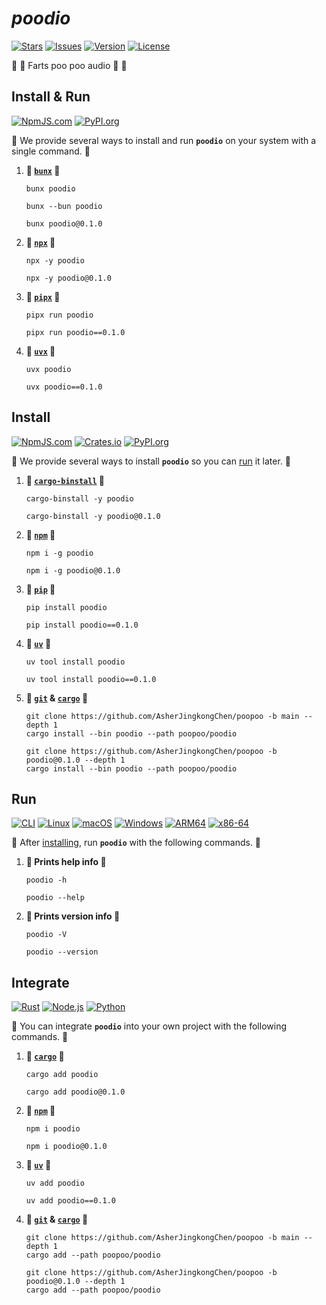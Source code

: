 # _**poodio**_

[![Stars](https://img.shields.io/github/stars/AsherJingkongChen/poopoo?style=for-the-badge&label=stars&logo=refinedgithub&logoColor=fff&labelColor=333&color=c83)](https://github.com/AsherJingkongChen/poopoo/stargazers)
[![Issues](https://img.shields.io/github/issues/AsherJingkongChen/poopoo?style=for-the-badge&label=issues&logo=github&logoColor=fff&labelColor=333&color=485)](https://github.com/AsherJingkongChen/poopoo/issues)
[![Version](https://img.shields.io/github/v/release/AsherJingkongChen/poopoo?filter=poodio%40*&style=for-the-badge&label=version&logo=semver&logoColor=fff&labelColor=333&color=38c)](https://github.com/AsherJingkongChen/poopoo/releases?q=poodio%40&expanded=true)
[![License](https://img.shields.io/github/license/AsherJingkongChen/poopoo?style=for-the-badge&label=license&logo=spdx&logoColor=09f&labelColor=333&color=048)](https://github.com/AsherJingkongChen/poopoo/blob/main/LICENSE.txt)

💩 💨 Farts poo poo audio 💨 💩

## Install & Run

[![NpmJS.com](https://img.shields.io/npm/v/poodio?style=for-the-badge&label=npmjs&logo=npm&logoColor=d33&labelColor=333&color=c22)](https://www.npmjs.com/package/poodio)
[![PyPI.org](https://img.shields.io/pypi/v/poodio?style=for-the-badge&label=pypi&logo=pypi&logoColor=fd4&labelColor=333&color=59d)](https://pypi.org/project/poodio/)

💩 We provide several ways to install and run **`poodio`** on your system with a single command. 💩

1. **💩 [`bunx`](https://bun.sh/) 💩**
    ```shell
    bunx poodio
    ```
    ```shell
    bunx --bun poodio
    ```
    ```shell
    bunx poodio@0.1.0
    ```
2. **💩 [`npx`](https://nodejs.org/en/download/) 💩**
    ```shell
    npx -y poodio
    ```
    ```shell
    npx -y poodio@0.1.0
    ```
3. **💩 [`pipx`](https://pypi.org/project/pipx/) 💩**
    ```shell
    pipx run poodio
    ```
    ```shell
    pipx run poodio==0.1.0
    ```
4. **💩 [`uvx`](https://docs.astral.sh/uv/#installation) 💩**
    ```shell
    uvx poodio
    ```
    ```shell
    uvx poodio==0.1.0
    ```

## Install

[![NpmJS.com](https://img.shields.io/npm/v/poodio?style=for-the-badge&label=npmjs&logo=npm&logoColor=d33&labelColor=333&color=c22)](https://www.npmjs.com/package/poodio)
[![Crates.io](https://img.shields.io/crates/v/poodio?style=for-the-badge&label=crates&logo=docs.rs&logoColor=da3&labelColor=333&color=473)](https://crates.io/crates/poodio)
[![PyPI.org](https://img.shields.io/pypi/v/poodio?style=for-the-badge&label=pypi&logo=pypi&logoColor=fd4&labelColor=333&color=59d)](https://pypi.org/project/poodio/)

💩 We provide several ways to install **`poodio`** so you can [run](#run) it later. 💩

1. **💩 [`cargo-binstall`](https://github.com/cargo-bins/cargo-binstall?tab=readme-ov-file#installation) 💩**
    ```shell
    cargo-binstall -y poodio
    ```
    ```shell
    cargo-binstall -y poodio@0.1.0
    ```
2. **💩 [`npm`](https://nodejs.org/en/download/) 💩**
    ```shell
    npm i -g poodio
    ```
    ```shell
    npm i -g poodio@0.1.0
    ```
3. **💩 [`pip`](https://pip.pypa.io/en/stable/installation/) 💩**
    ```shell
    pip install poodio
    ```
    ```shell
    pip install poodio==0.1.0
    ```
4. **💩 [`uv`](https://docs.astral.sh/uv/#installation) 💩**
    ```shell
    uv tool install poodio
    ```
    ```shell
    uv tool install poodio==0.1.0
    ```
5. **💩 [`git`](https://git-scm.com/downloads) & [`cargo`](https://doc.rust-lang.org/cargo/getting-started/installation.html) 💩**
    ```shell
    git clone https://github.com/AsherJingkongChen/poopoo -b main --depth 1
    cargo install --bin poodio --path poopoo/poodio
    ```
    ```shell
    git clone https://github.com/AsherJingkongChen/poopoo -b poodio@0.1.0 --depth 1
    cargo install --bin poodio --path poopoo/poodio
    ```

## Run

[![CLI](https://img.shields.io/badge/cli-6a3?style=for-the-badge&logo=gnometerminal&logoColor=6a3&labelColor=333)](https://en.wikipedia.org/wiki/Command-line_interface)
[![Linux](https://img.shields.io/badge/linux-fc2?style=for-the-badge&logo=linux&logoColor=fc2&labelColor=333)](https://kernel.org/)
[![macOS](https://img.shields.io/badge/macos-eee?style=for-the-badge&logo=apple&logoColor=fff&labelColor=333)](https://www.apple.com/macos/)
[![Windows](https://img.shields.io/badge/windows-07d?style=for-the-badge&logo=gitforwindows&logoColor=07d&labelColor=333)](https://www.microsoft.com/en-us/windows/)
[![ARM64](https://img.shields.io/badge/arm64-09b?style=for-the-badge&logo=arm&logoColor=09b&labelColor=333)](https://www.kernel.org/doc/html/v6.14/arch/arm64/index.html)
[![x86-64](https://img.shields.io/badge/x86%e2%80%9364-e22?style=for-the-badge&logo=amd&logoColor=e22&labelColor=333)](https://www.kernel.org/doc/html/v6.14/arch/x86/x86_64/index.html)

💩 After [installing](#install), run **`poodio`** with the following commands. 💩

1. **💩 Prints help info 💩**
    ```shell
    poodio -h
    ```
    ```shell
    poodio --help
    ```
2. **💩 Prints version info 💩**
    ```shell
    poodio -V
    ```
    ```shell
    poodio --version
    ```

## Integrate

[![Rust](https://img.shields.io/crates/msrv/poodio?style=for-the-badge&label=rust&logo=rust&logoColor=fff&labelColor=333&color=d41)](https://crates.io/crates/poodio)
[![Node.js](https://img.shields.io/node/v/poodio?style=for-the-badge&label=node&logo=node.js&logoColor=6c3&labelColor=333&color=393)](https://www.npmjs.com/package/poodio)
[![Python](https://img.shields.io/python/required-version-toml?tomlFilePath=https%3A%2F%2Fraw.githubusercontent.com%2FAsherjingkongChen%2Fpoopoo%2Fmain%2Fpoodio%2Fpyproject.toml&style=for-the-badge&label=python&logo=python&logoColor=fd4&labelColor=333&color=36a)](https://pypi.org/project/poodio/)

💩 You can integrate **`poodio`** into your own project with the following commands. 💩

1. **💩 [`cargo`](https://doc.rust-lang.org/cargo/getting-started/installation.html) 💩**
    ```shell
    cargo add poodio
    ```
    ```shell
    cargo add poodio@0.1.0
    ```
2. **💩 [`npm`](https://nodejs.org/en/download/) 💩**
    ```shell
    npm i poodio
    ```
    ```shell
    npm i poodio@0.1.0
    ```
3. **💩 [`uv`](https://docs.astral.sh/uv/#installation) 💩**
    ```shell
    uv add poodio
    ```
    ```shell
    uv add poodio==0.1.0
    ```
4. **💩 [`git`](https://git-scm.com/downloads) & [`cargo`](https://doc.rust-lang.org/cargo/getting-started/installation.html) 💩**
    ```shell
    git clone https://github.com/AsherJingkongChen/poopoo -b main --depth 1
    cargo add --path poopoo/poodio
    ```
    ```shell
    git clone https://github.com/AsherJingkongChen/poopoo -b poodio@0.1.0 --depth 1
    cargo add --path poopoo/poodio
    ```
